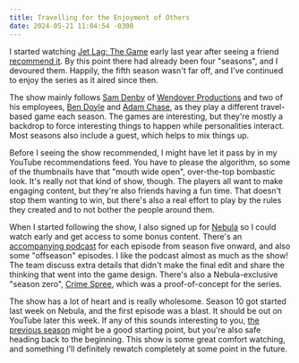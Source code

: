 ```yaml
---
title: Travelling for the Enjoyment of Others
date: 2024-05-21 11:04:54 -0300
---
```


I started watching [Jet Lag: The Game](https://www.youtube.com/@jetlagthegame/) early last year after seeing a friend [recommend it](https://mstdn.ca/@rcurrie/109931118121860645). By this point there had already been four "seasons", and I devoured them. Happily, the fifth season wasn't far off, and I've continued to enjoy the series as it aired since then.

The show mainly follows [Sam Denby](https://en.wikipedia.org/wiki/Sam_Denby) of [Wendover Productions](https://www.wendoverproductions.com/) and two of his employees, [Ben Doyle](https://www.instagram.com/thewheatgerm) and [Adam Chase](https://www.instagram.com/adamhchase/), as they play a different travel-based game each season. The games are interesting, but they're mostly a backdrop to force interesting things to happen while personalities interact. Most seasons also include a guest, which helps to mix things up.

Before I seeing the show recommended, I might have let it pass by in my YouTube recommendations feed. You have to please the algorithm, so some of the thumbnails have that "mouth wide open", over-the-top bombastic look. It's really not that kind of show, though. The players all want to make engaging content, but they're also friends having a fun time. That doesn't stop them wanting to win, but there's also a real effort to play by the rules they created and to not bother the people around them.

When I started following the show, I also signed up for [Nebula](https://nebula.tv/) so I could watch early and get access to some bonus content. There's an [accompanying podcast](https://nebula.tv/thelayover) for each episode from season five onward, and also some "offseason" episodes. I like the podcast almost as much as the show! The team discuss extra details that didn't make the final edit and share the thinking that went into the game design. There's also a Nebula-exclusive "season zero", [Crime Spree](https://nebula.tv/haicrimespree), which was a proof-of-concept for the series.

The show has a lot of heart and is really wholesome. Season 10 got started last week on Nebula, and the first episode was a blast. It should be out on YouTube later this week. If any of this sounds interesting to you, [the previous season](https://www.youtube.com/watch?v=E8UmTJVDnUI&list=PLB7ZcpBcwdC7gTO_IVdiBv8nVPLKbqNa4) might be a good starting point, but you're also safe heading back to the beginning. This show is some great comfort watching, and something I'll definitely rewatch completely at some point in the future.
